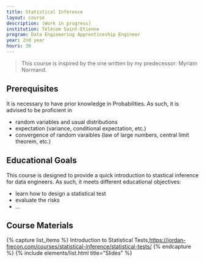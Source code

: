 ```yaml
---
title: Statistical Inference
layout: course
description: (Work in progress)
institution: Télécom Saint-Etienne
program: Data Engineering Apprenticeship Engineer
year: 2nd year
hours: 30
---
```



> This course is inspired by the one written by my predecessor: Myriam Normand.

## <i class="fas fa-exclamation-triangle"></i> Prerequisites

It is necessary to have prior knowledge in Probabilities. As such, it is advised to be proficient in
- random variables and usual distributions
- expectation (variance, conditional expectation, etc.)
- convergence of random varaibles (law of large numbers, central limit theorem, etc.)


## <i class="fas fa-bookmark"></i> Educational Goals

This course is designed to provide a quick introduction to stastical inference for data engineers. As such, it meets different educational objectives:
- learn how to design a statistical test
- evaluate the risks
- ...


## <i class="fas fa-file-download"></i> Course Materials

{% capture list_items %}
Introduction to Statistical Tests,https://jordan-frecon.com/courses/statistical-inference/statistical-tests/
{% endcapture %}
{% include elements/list.html title="Slides" %}



